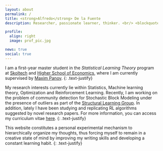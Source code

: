 ```yaml
---
layout: about
permalink: /
title: <strong>Alfredo</strong> De la Fuente
description: Researcher, passionate learner, thinker. <br/> <blockquote2 class="warning" id="mymotto" title="Motto"><h5> 'Nothing is built on stone, all is built on sand; but we must build as if the sand were stone.' <br/> – Jorge Luis Borges</h5></blockquote2> 

profile:
  align: right
  image: prof_pic.jpg

news: true
social: true
---
```

I am a first-year master student in the *Statistical Learning Theory* program at [Skoltech](https://www.skoltech.ru/en/education/msc-programs/ds/slt/) and [Higher School of Economics](https://www.hse.ru/en/ma/sltheory/), where I am currently supervised by [Maxim Panov](https://scholar.google.ru/citations?user=BqDhGJQAAAAJ&hl=en&oi=ao).
{: .text-justify}

My research interests currently lie within Statistics, Machine learning theory, Optimization and Reinforcement Learning. Recently, I am working on the problem of community detection for Stochastic Block Modeling under the presence of outliers as part of the [Structural Learning Group](http://strlearn.ru/). In addition, lately I have been studying and replicating RL algorithms suggested by novel research papers. For more information, you can access my curriculum vitae [here](https://drive.google.com/file/d/1x34c0T0NlTObxDoVj9QJkagJMhnWXk4P/view?usp=sharing).
{: .text-justify}

This website constitutes a personal experimental mechanism to hierarchically organize my thoughts, thus forcing myself to remain in a creative state of mind by improving my writing skills and developing a constant learning habit.
{: .text-justify}



